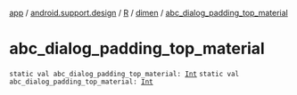 [app](../../../index.md) / [android.support.design](../../index.md) / [R](../index.md) / [dimen](index.md) / [abc_dialog_padding_top_material](./abc_dialog_padding_top_material.md)

# abc_dialog_padding_top_material

`static val abc_dialog_padding_top_material: `[`Int`](https://kotlinlang.org/api/latest/jvm/stdlib/kotlin/-int/index.html)
`static val abc_dialog_padding_top_material: `[`Int`](https://kotlinlang.org/api/latest/jvm/stdlib/kotlin/-int/index.html)